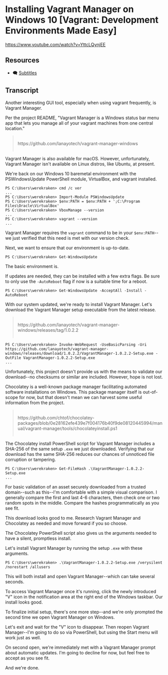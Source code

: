 # Installing Vagrant Manager on Windows 10 [Vagrant: Development Environments Made Easy]

https://www.youtube.com/watch?v=YttcLQynjEE

## Resources

* 🗨 [Subtitles](subtitles.srt)

## Transcript

Another interesting GUI tool, especially when using vagrant frequently, is Vagrant Manager.

Per the project README, "Vagrant Manager is a Windows status bar menu app that lets you manage all of your vagrant machines from one central location."

> <br>
> https://github.com/lanayotech/vagrant-manager-windows
> <br><br>

Vagrant Manager is also available for macOS. However, unfortunately, Vagrant Manager isn't available on Linux distros, like Ubuntu, at present.

We're back on our Windows 10 baremetal environment with the PSWindowsUpdate PowerShell module, VirtualBox, and vagrant installed.
```
PS C:\Users\werekraken> cmd /c ver
...
PS C:\Users\werekraken> Import-Module PSWindowsUpdate
PS C:\Users\werekraken> $env:PATH = $env:PATH + ';C:\Program Files\Oracle\VirtualBox'
PS C:\Users\werekraken> VboxManage --version
...
PS C:\Users\werekraken> vagrant --version
...
```

Vagrant Manager requires the `vagrant` command to be in your `$env:PATH`--we just verified that this need is met with our version check.

Next, we want to ensure that our environment is up-to-date.
```
PS C:\Users\werekraken> Get-WindowsUpdate
```
The basic environment is.

If updates are needed, they can be installed with a few extra flags. Be sure to only use the `-AutoReboot` flag if now is a suitable time for a reboot.
```
PS C:\Users\werekraken> Get-WindowsUpdate -AcceptAll -Install -AutoReboot
```

With our system updated, we're ready to install Vagrant Manager. Let's download the Vagrant Manager setup executable from the latest release.

> <br>
> https://github.com/lanayotech/vagrant-manager-windows/releases/tag/1.0.2.2
> <br><br>

```
PS C:\Users\werekraken> Invoke-WebRequest -UseBasicParsing -Uri https://github.com/lanayotech/vagrant-manager-windows/releases/download/1.0.2.2/VagrantManager-1.0.2.2-Setup.exe -OutFile VagrantManager-1.0.2.2-Setup.exe
...
```

Unfortunately, this project doesn't provide us with the means to validate our download--no checksums or similar are included. However, hope is not lost.

Chocolatey is a well-known package manager facilitating automated software installations on Windows. This package manager itself is out-of-scope for now, but that doesn't mean we can harvest some useful information from the project.

> <br>
> https://github.com/chtof/chocolatey-packages/blob/0e28162efe439e7f004176b40f9de08120445994/manual/vagrant-manager/tools/chocolateyinstall.ps1
> <br><br>

The Chocolatey install PowerShell script for Vagrant Manager includes a SHA-256 of the same setup `.exe` we just downloaded. Verifying that our download has the same SHA-256 reduces our chances of unnoticed file corruption or tampering.
```
PS C:\Users\werekraken> Get-FileHash .\VagrantManager-1.0.2.2-Setup.exe
...
```

For basic validation of an asset securely downloaded from a trusted domain--such as this--I'm comfortable with a simple visual comparison. I generally compare the first and last 4-6 characters, then check one or two random spots in the middle. Compare the hashes programmatically as you see fit.

This download looks good to me. Research Vagrant Manager and Chocolatey as needed and move forward if you so choose.

The Chocolatey PowerShell script also gives us the arguments needed to have a silent, promptless install.

Let's install Vagrant Manager by running the setup `.exe` with these arguments.
```
PS C:\Users\werekraken> .\VagrantManager-1.0.2.2-Setup.exe /verysilent /norestart /allusers
```

This will both install and open Vagrant Manager--which can take several seconds.

To access Vagrant Manager once it's running, click the newly introduced "V" icon in the notification area at the right end of the Windows taskbar. Our install looks good.

To finalize initial setup, there's one more step--and we're only prompted the second time we open Vagrant Manager on Windows.

Let's exit and wait for the "V" icon to disappear. Then reopen Vagrant Manager--I'm going to do so via PowerShell, but using the Start menu will work just as well.

On second open, we're immediately met with a Vagrant Manager prompt about automatic updates. I'm going to decline for now, but feel free to accept as you see fit.

And we're done.
